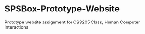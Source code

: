 # SPSBox-Prototype-Website
Prototype website assignment for CS3205 Class, Human Computer Interactions
